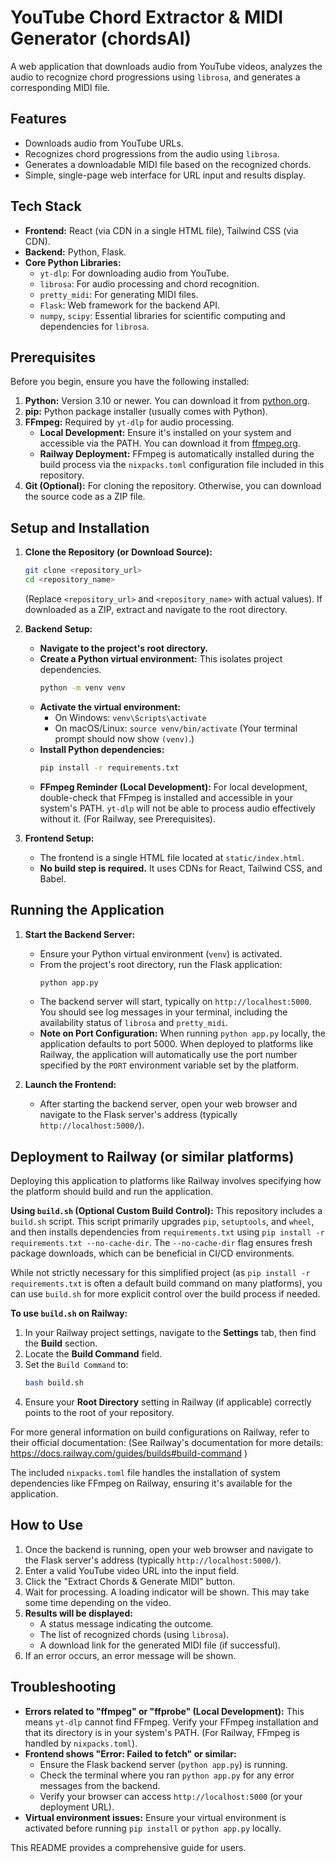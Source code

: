 # YouTube Chord Extractor & MIDI Generator (chordsAI)

A web application that downloads audio from YouTube videos, analyzes the audio to recognize chord progressions using `librosa`, and generates a corresponding MIDI file.

## Features

*   Downloads audio from YouTube URLs.
*   Recognizes chord progressions from the audio using `librosa`.
*   Generates a downloadable MIDI file based on the recognized chords.
*   Simple, single-page web interface for URL input and results display.

## Tech Stack

*   **Frontend:** React (via CDN in a single HTML file), Tailwind CSS (via CDN).
*   **Backend:** Python, Flask.
*   **Core Python Libraries:**
    *   `yt-dlp`: For downloading audio from YouTube.
    *   `librosa`: For audio processing and chord recognition.
    *   `pretty_midi`: For generating MIDI files.
    *   `Flask`: Web framework for the backend API.
    *   `numpy`, `scipy`: Essential libraries for scientific computing and dependencies for `librosa`.

## Prerequisites

Before you begin, ensure you have the following installed:

1.  **Python:** Version 3.10 or newer. You can download it from [python.org](https://www.python.org/).
2.  **pip:** Python package installer (usually comes with Python).
3.  **FFmpeg:** Required by `yt-dlp` for audio processing.
    *   **Local Development:** Ensure it's installed on your system and accessible via the PATH. You can download it from [ffmpeg.org](https://ffmpeg.org/download.html).
    *   **Railway Deployment:** FFmpeg is automatically installed during the build process via the `nixpacks.toml` configuration file included in this repository.
4.  **Git (Optional):** For cloning the repository. Otherwise, you can download the source code as a ZIP file.

## Setup and Installation

1.  **Clone the Repository (or Download Source):**
    ```bash
    git clone <repository_url>
    cd <repository_name> 
    ```
    (Replace `<repository_url>` and `<repository_name>` with actual values). If downloaded as a ZIP, extract and navigate to the root directory.

2.  **Backend Setup:**
    *   **Navigate to the project's root directory.**
    *   **Create a Python virtual environment:** This isolates project dependencies.
        ```bash
        python -m venv venv
        ```
    *   **Activate the virtual environment:**
        *   On Windows: `venv\Scripts\activate`
        *   On macOS/Linux: `source venv/bin/activate`
        (Your terminal prompt should now show `(venv)`.)
    *   **Install Python dependencies:**
        ```bash
        pip install -r requirements.txt
        ```
    *   **FFmpeg Reminder (Local Development):** For local development, double-check that FFmpeg is installed and accessible in your system's PATH. `yt-dlp` will not be able to process audio effectively without it. (For Railway, see Prerequisites).

3.  **Frontend Setup:**
    *   The frontend is a single HTML file located at `static/index.html`.
    *   **No build step is required.** It uses CDNs for React, Tailwind CSS, and Babel.

## Running the Application

1.  **Start the Backend Server:**
    *   Ensure your Python virtual environment (`venv`) is activated.
    *   From the project's root directory, run the Flask application:
        ```bash
        python app.py
        ```
    *   The backend server will start, typically on `http://localhost:5000`. You should see log messages in your terminal, including the availability status of `librosa` and `pretty_midi`.
    *   **Note on Port Configuration:**
        When running `python app.py` locally, the application defaults to port 5000.
        When deployed to platforms like Railway, the application will automatically use the port number specified by the `PORT` environment variable set by the platform.

2.  **Launch the Frontend:**
    *   After starting the backend server, open your web browser and navigate to the Flask server's address (typically `http://localhost:5000/`).

## Deployment to Railway (or similar platforms)

Deploying this application to platforms like Railway involves specifying how the platform should build and run the application.

**Using `build.sh` (Optional Custom Build Control):**
This repository includes a `build.sh` script. This script primarily upgrades `pip`, `setuptools`, and `wheel`, and then installs dependencies from `requirements.txt` using `pip install -r requirements.txt --no-cache-dir`. The `--no-cache-dir` flag ensures fresh package downloads, which can be beneficial in CI/CD environments.

While not strictly necessary for this simplified project (as `pip install -r requirements.txt` is often a default build command on many platforms), you can use `build.sh` for more explicit control over the build process if needed.

**To use `build.sh` on Railway:**

1.  In your Railway project settings, navigate to the **Settings** tab, then find the **Build** section.
2.  Locate the **Build Command** field.
3.  Set the `Build Command` to:
    ```bash
    bash build.sh
    ```
4.  Ensure your **Root Directory** setting in Railway (if applicable) correctly points to the root of your repository.

For more general information on build configurations on Railway, refer to their official documentation:
(See Railway's documentation for more details: https://docs.railway.com/guides/builds#build-command )

The included `nixpacks.toml` file handles the installation of system dependencies like FFmpeg on Railway, ensuring it's available for the application.

## How to Use

1.  Once the backend is running, open your web browser and navigate to the Flask server's address (typically `http://localhost:5000/`).
2.  Enter a valid YouTube video URL into the input field.
3.  Click the "Extract Chords & Generate MIDI" button.
4.  Wait for processing. A loading indicator will be shown. This may take some time depending on the video.
5.  **Results will be displayed:**
    *   A status message indicating the outcome.
    *   The list of recognized chords (using `librosa`).
    *   A download link for the generated MIDI file (if successful).
6.  If an error occurs, an error message will be shown.

## Troubleshooting

*   **Errors related to "ffmpeg" or "ffprobe" (Local Development):** This means `yt-dlp` cannot find FFmpeg. Verify your FFmpeg installation and that its directory is in your system's PATH. (For Railway, FFmpeg is handled by `nixpacks.toml`).
*   **Frontend shows "Error: Failed to fetch" or similar:**
    *   Ensure the Flask backend server (`python app.py`) is running.
    *   Check the terminal where you ran `python app.py` for any error messages from the backend.
    *   Verify your browser can access `http://localhost:5000` (or your deployment URL).
*   **Virtual environment issues:** Ensure your virtual environment is activated before running `pip install` or `python app.py` locally.

This README provides a comprehensive guide for users.
```
